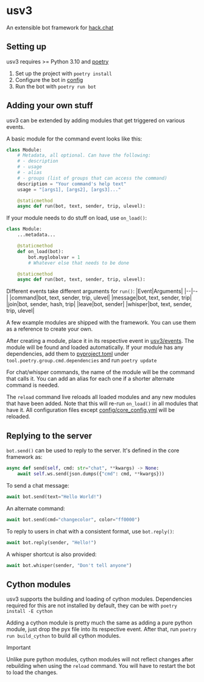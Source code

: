 # usv3
An extensible bot framework for [hack.chat](https://hack.chat)


## Setting up
usv3 requires >= Python 3.10 and [poetry](https://python-poetry.org/)
1. Set up the project with `poetry install`
3. Configure the bot in [config](config)
4. Run the bot with `poetry run bot`


## Adding your own stuff
usv3 can be extended by adding modules that get triggered on various events.

A basic module for the command event looks like this:
```python
class Module:
    # Metadata, all optional. Can have the following:
    # - description
    # - usage
    # - alias
    # - groups (list of groups that can access the command)
    description = "Your command's help text"
    usage = "[args1], [args2], [args3]..."

    @staticmethod
    async def run(bot, text, sender, trip, ulevel):
```
If your module needs to do stuff on load, use `on_load()`:
```python
class Module:
    ...metadata...

    @staticmethod
    def on_load(bot):
        bot.myglobalvar = 1
        # Whatever else that needs to be done

    @staticmethod
    async def run(bot, text, sender, trip, ulevel):
```

Different events take different arguments for `run()`:
|Event|Arguments|
|--|--|
|command|bot, text, sender, trip, ulevel|
|message|bot, text, sender, trip|
|join|bot, sender, hash, trip|
|leave|bot, sender|
|whisper|bot, text, sender, trip, ulevel|

A few example modules are shipped with the framework. You can use them as a reference to create your own.

After creating a module, place it in its respective event in [usv3/events](usv3/events). The module will be found and loaded automatically. If your module has any dependencies, add them to [pyproject.toml](pyproject.toml) under `tool.poetry.group.cmd.dependencies` and run `poetry update`

For chat/whisper commands, the name of the module will be the command that calls it. You can add an alias for each one if a shorter alternate command is needed.

The `reload` command live reloads all loaded modules and any new modules that have been added. Note that this will re-run `on_load()` in all modules that have it. All configuration files except [config/core_config.yml](config/core_config.yml) will be reloaded.


## Replying to the server
`bot.send()` can be used to reply to the server. It's defined in the core framework as:
```python
async def send(self, cmd: str="chat", **kwargs) -> None:
    await self.ws.send(json.dumps({"cmd": cmd, **kwargs}))
```
To send a chat message:
```python
await bot.send(text="Hello World!")
```
An alternate command:
```python
await bot.send(cmd="changecolor", color="ff0000")
```
To reply to users in chat with a consistent format, use `bot.reply()`:
```python
await bot.reply(sender, "Hello!")
```
A whisper shortcut is also provided:
```python
await bot.whisper(sender, "Don't tell anyone")
```


## Cython modules
usv3 supports the building and loading of cython modules. Dependencies required for this are not installed by default, they can be with `poetry install -E cython`

Adding a cython module is pretty much the same as adding a pure python module, just drop the pyx file into its respective event. After that, run `poetry run build_cython` to build all cython modules.

> [!IMPORTANT]
> Unlike pure python modules, cython modules will not reflect changes after rebuilding when using the `reload` command. You will have to restart the bot to load the changes.
